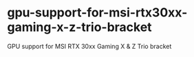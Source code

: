 # gpu-support-for-msi-rtx30xx-gaming-x-z-trio-bracket
GPU support for MSI RTX 30xx Gaming X &amp; Z Trio bracket
